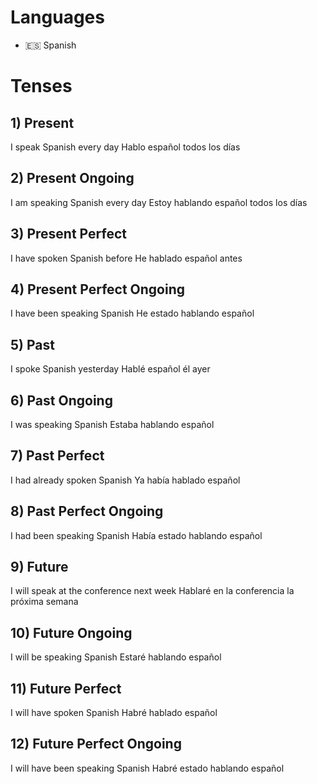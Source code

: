 # Languages
* 🇪🇸 Spanish

# Tenses 
## 1) Present
I speak Spanish every day
Hablo español todos los días

## 2) Present Ongoing 
I am speaking Spanish every day 
Estoy hablando español todos los días

## 3) Present Perfect
I have spoken Spanish before
He hablado español antes

## 4) Present Perfect Ongoing 
I have been speaking Spanish 
He estado hablando español 

## 5) Past
I spoke Spanish yesterday 
Hablé español él ayer

## 6) Past Ongoing
I was speaking Spanish
Estaba hablando español

## 7) Past Perfect
I had already spoken Spanish 
Ya había hablado español 

## 8) Past Perfect Ongoing
I had been speaking Spanish 
Había estado hablando español

## 9) Future
I will speak at the conference next week 
Hablaré en la conferencia la próxima semana

## 10) Future Ongoing
I will be speaking Spanish
Estaré hablando español 

## 11) Future Perfect 
I will have spoken Spanish
Habré hablado español 

## 12) Future Perfect Ongoing
I will have been speaking Spanish 
Habré estado hablando español
